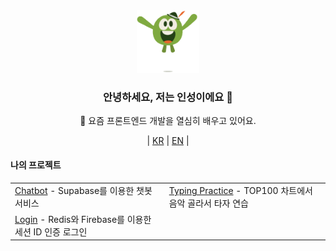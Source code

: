 <div align="center"> 
  <img src="./src/WeTransfer.gif" width="100"> 
  <h3>안녕하세요, 저는 인성이에요 👋</h3> 
  <p>🌱 요즘 프론트엔드 개발을 열심히 배우고 있어요.</p> 

  <p align="center"> 
  | <a href="README.md"><span>KR</span></a>
  | <a href="README_EN.md"><span>EN</span></a> | 
  </p> 
  
  <h4 align="left">나의 프로젝트</h4>
  <table align="center"> 
    <tr> 
      <td>
        <a href="https://github.com/inseong01/chatBot">Chatbot</a>
         - Supabase를 이용한 챗봇 서비스
      </td> 
      <td>
        <a href="https://github.com/inseong01/typing-practice">Typing Practice</a> 
        - TOP100 차트에서 음악 골라서 타자 연습
      </td> 
    </tr> 
    <tr> 
      <td>
        <a href="https://github.com/inseong01/login">Login</a> 
        - Redis와 Firebase를 이용한 세션 ID 인증 로그인
      </td> 
    </tr> 
  </table>
</div>


<!--
**inseong01/inseong01** is a ✨ _special_ ✨ repository because its `README.md` (this file) appears on your GitHub profile.

Here are some ideas to get you started:

- 🔭 I’m currently working on ...
- 🌱 I’m currently learning ...
- 👯 I’m looking to collaborate on ...
- 🤔 I’m looking for help with ...
- 💬 Ask me about ...
- 📫 How to reach me: ...
- 😄 Pronouns: ...
- ⚡ Fun fact: ...

- badges
https://github.com/Ileriayo/markdown-badges
- most used languages
https://github.com/anuraghazra/github-readme-stats/blob/master/docs/readme_kr.md
-->
